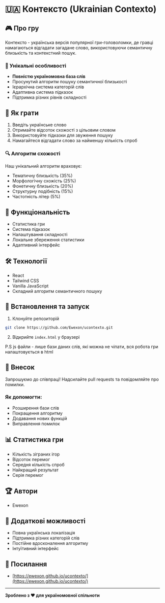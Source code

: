 # 🇺🇦 Контексто (Ukrainian Contexto)

## 🎮 Про гру

Контексто - українська версія популярної гри-головоломки, де гравці намагаються відгадати загадане слово, використовуючи семантичну близькість та контекстний пошук.

### 🌟 Унікальні особливості

- **Повністю україномовна база слів**
- Просунутий алгоритм пошуку семантичної близькості
- Ієрархічна система категорій слів
- Адаптивна система підказок
- Підтримка різних рівнів складності

## 🧠 Як грати

1. Введіть українське слово
2. Отримайте відсоток схожості з цільовим словом
3. Використовуйте підказки для звуження пошуку
4. Намагайтеся відгадати слово за найменшу кількість спроб

### 🔍 Алгоритм схожості

Наш унікальний алгоритм враховує:
- Тематичну близькість (35%)
- Морфологічну схожість (25%)
- Фонетичну близькість (20%)
- Структурну подібність (15%)
- Частотність літер (5%)

## 🚀 Функціональність

- Статистика гри
- Система підказок
- Налаштування складності
- Локальне збереження статистики
- Адаптивний інтерфейс

## 🛠 Технології

- React
- Tailwind CSS
- Vanilla JavaScript
- Складний алгоритм семантичного пошуку

## 🔧 Встановлення та запуск

1. Клонуйте репозиторій
```bash
git clone https://github.com/Ewexon/ucontexto.git
```

2. Відкрийте `index.html` у браузері

P.S js файли - лише бази даних слів, які можна не чіпати, вся робота гри налаштовується в html

## 🤝 Внесок

Запрошуємо до співпраці! Надсилайте pull requests та повідомляйте про помилки.

### Як допомогти:
- Розширення бази слів
- Покращення алгоритму
- Додавання нових функцій
- Виправлення помилок

## 📊 Статистика гри

- Кількість зіграних ігор
- Відсоток перемог
- Середня кількість спроб
- Найкращий результат
- Серія перемог


## 🏆 Автори

- Ewexon

## 🌈 Додаткові можливості

- Повна українська локалізація
- Підтримка різних категорій слів
- Постійне вдосконалення алгоритму
- Інтуїтивний інтерфейс

## 🔗 Посилання

- [https://ewexon.github.io/ucontexto/](https://ewexon.github.io/ucontexto/)

---

**Зроблено з ❤️ для україномовної спільноти**

